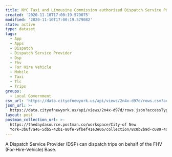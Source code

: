 ```yaml
---
title: NYC Taxi and Limousine Commission authorized Dispatch Service Providers (DSP)
created: '2020-11-10T17:00:19.579075'
modified: '2020-11-10T17:00:19.579082'
state: active
type: dataset
tags:
  - App
  - Apps
  - Dispatch
  - Dispatch Service Provider
  - Dsp
  - Fhv
  - For Hire Vehicle
  - Mobile
  - Taxi
  - Tlc
  - Trips
groups:
  - Local Government
csv_url: 'https://data.cityofnewyork.us/api/views/2n4x-d97d/rows.csv?accessType=DOWNLOAD'
json_url: >-
  https://data.cityofnewyork.us/api/views/2n4x-d97d/rows.json?accessType=DOWNLOAD
layout: post
postman_collection_url: >-
  https://thedaydasource.postman.co/workspace/City-of New
  York~3b6f7a46-5db5-42b1-80fe-9fbef41e3e06/collection/8c0b2b9d-c689-4d23-97b3-9794d01d4ec1
---
```

A Dispatch Service Provider (DSP) can dispatch trips on behalf of the FHV (For-Hire-Vehicle) Base.
